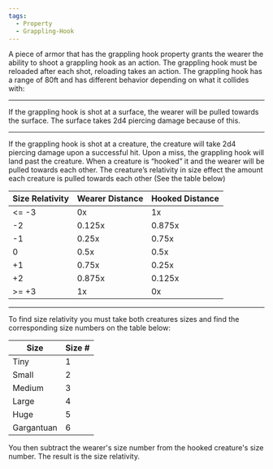 ```yaml
---
tags:
  - Property
  - Grappling-Hook
---
```

A piece of armor that has the grappling hook property grants the wearer the ability to shoot a grappling hook as an action. The grappling hook must be reloaded after each shot, reloading takes an action. The grappling hook has a range of 80ft and has different behavior depending on what it collides with:
*** 
If the grappling hook is shot at a surface, the wearer will be pulled towards the surface. The surface takes 2d4 piercing damage because of this.
***
If the grappling hook is shot at a creature, the creature will take 2d4 piercing damage upon a successful hit. Upon a miss, the grappling hook will land past the creature. When a creature is “hooked” it and the wearer will be pulled towards each other. The creature’s relativity in size effect the amount each creature is pulled towards each other (See the table below)

| Size Relativity | Wearer Distance | Hooked Distance |
| --------------- | --------------- | --------------- |
| <= -3           | 0x              | 1x              |
| -2              | 0.125x          | 0.875x          |
| -1              | 0.25x           | 0.75x           |
| 0               | 0.5x            | 0.5x            |
| +1              | 0.75x           | 0.25x           |
| +2              | 0.875x          | 0.125x          |
| >= +3           | 1x              | 0x              |
***
To find size relativity you must take both creatures sizes and find the corresponding size numbers on the table below:

| Size       | Size # |
| ---------- | ------ |
| Tiny       | 1      |
| Small      | 2      |
| Medium     | 3      |
| Large      | 4      |
| Huge       | 5      |
| Gargantuan | 6      |

You then subtract the wearer's size number from the hooked creature's size number. The result is the size relativity.
